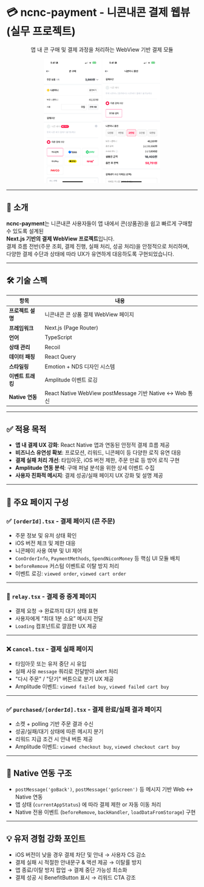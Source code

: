 # 💳 ncnc-payment - 니콘내콘 결제 웹뷰 (실무 프로젝트)

<div align="center">

앱 내 콘 구매 및 결제 과정을 처리하는 WebView 기반 결제 모듈

<img src="./assets/img/purchase.PNG" width="30%" />
<img src="./assets/img/charge.PNG" width="30%" />

</div>

---

## 📝 소개

**ncnc-payment**는 니콘내콘 사용자들이 앱 내에서 콘(상품권)을 쉽고 빠르게 구매할 수 있도록 설계된  
**Next.js 기반의 결제 WebView 프로젝트**입니다.  
결제 흐름 전반(주문 조회, 결제 진행, 실패 처리, 성공 처리)을 안정적으로 처리하며,  
다양한 결제 수단과 상태에 따라 UX가 유연하게 대응하도록 구현되었습니다.

---

## 🛠️ 기술 스펙

| 항목              | 내용                                                      |
| ----------------- | --------------------------------------------------------- |
| **프로젝트 설명** | 니콘내콘 콘 상품 결제 WebView 페이지                      |
| **프레임워크**    | Next.js (Page Router)                                     |
| **언어**          | TypeScript                                                |
| **상태 관리**     | Recoil                                                    |
| **데이터 패칭**   | React Query                                               |
| **스타일링**      | Emotion + NDS 디자인 시스템                               |
| **이벤트 트래킹** | Amplitude 이벤트 로깅                                     |
| **Native 연동**   | React Native WebView postMessage 기반 Native <-> Web 통신 |

---

## ✅ 적용 목적

- **앱 내 결제 UX 강화**: React Native 앱과 연동된 안정적 결제 흐름 제공
- **비즈니스 유연성 확보**: 프로모션, 리워드, 니콘페이 등 다양한 로직 유연 대응
- **결제 실패 처리 개선**: 타임아웃, iOS 버전 제한, 주문 만료 등 방어 로직 구현
- **Amplitude 연동 분석**: 구매 퍼널 분석을 위한 상세 이벤트 수집
- **사용자 친화적 메시지**: 결제 성공/실패 페이지 UX 강화 및 설명 제공

---

## 🧾 주요 페이지 구성

### ✅ `[orderId].tsx` - 결제 페이지 (콘 주문)

- 주문 정보 및 유저 상태 확인
- iOS 버전 체크 및 제한 대응
- 니콘페이 사용 여부 및 UI 제어
- `ConOrderInfo`, `PaymentMethods`, `SpendNiconMoney` 등 핵심 UI 모듈 배치
- `beforeRemove` 커스텀 이벤트로 이탈 방지 처리
- 이벤트 로깅: `viewed order`, `viewed cart order`

---

### 🔁 `relay.tsx` - 결제 중 중계 페이지

- 결제 요청 → 완료까지 대기 상태 표현
- 사용자에게 “최대 1분 소요” 메시지 전달
- `Loading` 컴포넌트로 깔끔한 UX 제공

---

### ❌ `cancel.tsx` - 결제 실패 페이지

- 타임아웃 또는 유저 중단 시 유입
- 실패 사유 `message` 쿼리로 전달받아 alert 처리
- "다시 주문" / "닫기" 버튼으로 분기 UX 제공
- Amplitude 이벤트: `viewed failed buy`, `viewed failed cart buy`

---

### ✅ `purchased/[orderId].tsx` - 결제 완료/실패 결과 페이지

- 소켓 + polling 기반 주문 결과 수신
- 성공/실패/대기 상태에 따른 메시지 분기
- 리워드 지급 조건 시 안내 버튼 제공
- Amplitude 이벤트: `viewed checkout buy`, `viewed checkout cart buy`

---

## 📲 Native 연동 구조

- `postMessage('goBack')`, `postMessage('goScreen')` 등 메시지 기반 Web ↔ Native 연동
- 앱 상태 (`currentAppStatus`) 에 따라 결제 제한 or 자동 이동 처리
- Native 전용 이벤트 (`beforeRemove`, `backHandler`, `loadDataFromStorage`) 구현

---

## 💡 유저 경험 강화 포인트

- iOS 버전이 낮을 경우 결제 차단 및 안내 → 사용자 CS 감소
- 결제 실패 시 적절한 안내문구 & 액션 제공 → 이탈률 방지
- 앱 종료/이탈 방지 팝업 → 결제 중단 가능성 최소화
- 결제 성공 시 BenefitButton 표시 → 리워드 CTA 강조
